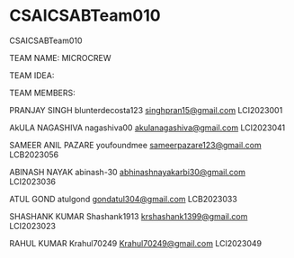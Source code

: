# CSAICSABTeam010
CSAICSABTeam010

TEAM NAME: MICROCREW

TEAM IDEA:

TEAM MEMBERS:

PRANJAY SINGH blunterdecosta123 singhpran15@gmail.com LCI2023001

AkULA NAGASHIVA nagashiva00 akulanagashiva@gmail.com LCI2023041

SAMEER ANIL PAZARE youfoundmee sameerpazare123@gmail.com LCB2023056

ABINASH NAYAK abinash-30 abhinashnayakarbi30@gmail.com  LCI2023036

ATUL GOND atulgond gondatul304@gmail.com LCB2023033 

SHASHANK KUMAR Shashank1913 krshashank1399@gmail.com LCI2023023

RAHUL KUMAR Krahul70249 Krahul70249@gmail.com LCI2023049 
